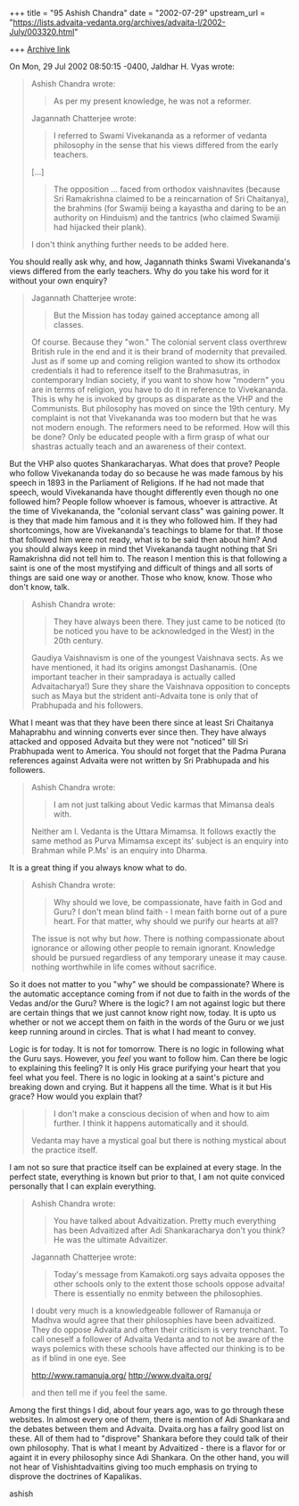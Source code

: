 +++
title = "95 Ashish Chandra"
date = "2002-07-29"
upstream_url = "https://lists.advaita-vedanta.org/archives/advaita-l/2002-July/003320.html"

+++
[Archive link](https://lists.advaita-vedanta.org/archives/advaita-l/2002-July/003320.html)

On Mon, 29 Jul 2002 08:50:15 -0400, Jaldhar H. Vyas
<jaldhar at BRAINCELLS.COM> wrote:

>Ashish Chandra wrote:
>
>> As per my present knowledge, he was not a reformer.
>
>Jagannath Chatterjee wrote:
>
>> I referred to Swami Vivekananda as a reformer of vedanta philosophy in
the
>> sense that his views differed from the early teachers.
>
>[...]
>
>> The opposition ... faced from orthodox
>> vaishnavites (because Sri Ramakrishna claimed to be a reincarnation of
Sri
>> Chaitanya), the brahmins (for Swamiji being a kayastha and daring to be
an
>> authority on Hinduism) and the tantrics (who claimed Swamiji had hijacked
>> their plank).
>
>I don't think anything further needs to be added here.
>

You should really ask why, and how, Jagannath thinks Swami Vivekananda's
views differed from the early teachers. Why do you take his word for it
without your own enquiry?

>Jagannath Chatterjee wrote:
>
>> But the Mission has today gained acceptance among all classes.
>
>Of course.  Because they "won."  The colonial servent class overthrew
>British rule in the end and it is their brand of modernity that prevailed.
>Just as if some up and coming religion wanted to show its orthodox
>credentials it had to reference itself to the Brahmasutras, in
>contemporary Indian society, if you want to show how "modern" you are in
>terms of religion, you have to do it in reference to Vivekananda.  This is
>why he is invoked by groups as disparate as the VHP and the Communists.
>But philosophy has moved on since the 19th century.  My complaint is not
>that Vivekananda was too modern but that he was not modern enough.  The
>reformers need to be reformed.  How will this be done?  Only be educated
>people with a firm grasp of what our shastras actually teach and an
>awareness of their context.
>

But the VHP also quotes Shankaracharyas. What does that prove? People who
follow Vivekananda today do so because he was made famous by his speech in
1893 in the Parliament of Religions. If he had not made that speech, would
Vivekananda have thought differently even though no one followed him?
People follow whoever is famous, whoever is attractive. At the time of
Vivekananda, the "colonial servant class" was gaining power. It is they
that made him famous and it is they who followed him. If they had
shortcomings, how are Vivekananda's teachings to blame for that. If those
that followed him were not ready, what is to be said then about him? And
you should always keep in mind thet Vivekananda taught nothing that Sri
Ramakrishna did not tell him to. The reason I mention this is that
following a saint is one of the most mystifying and difficult of things and
all sorts of things are said one way or another. Those who know, know.
Those who don't know, talk.

>Ashish Chandra wrote:
>
>> They have always been there. They just came to be noticed (to be noticed
>> you have to be acknowledged in the West) in the 20th century.
>
>Gaudiya Vaishnavism is one of the youngest Vaishnava sects.  As we have
>mentioned, it had its origins amongst Dashanamis.  (One important teacher
>in their sampradaya is actually called Advaitacharya!)  Sure they share
>the Vaishnava opposition to concepts such as Maya but the strident
>anti-Advaita tone is only that of Prabhupada and his followers.
>

What I meant was that they have been there since at least Sri Chaitanya
Mahaprabhu and winning converts ever since then. They have always attacked
and opposed Advaita but they were not "noticed" till Sri Prabhupada went to
America. You should not forget that the Padma Purana references against
Advaita were not written by Sri Prabhupada and his followers.

>Ashish Chandra wrote:
>
>> I am not just talking about Vedic karmas that Mimansa deals with.
>
>Neither am I.  Vedanta is the Uttara Mimamsa.  It follows exactly the same
>method as Purva Mimamsa except its' subject is an enquiry into Brahman
>while P.Ms' is an enquiry into Dharma.
>

It is a great thing if you always know what to do.

>Ashish Chandra wrote:
>
>> Why should we love, be compassionate, have faith in God and Guru? I don't
>> mean blind faith - I mean faith borne out of a pure heart. For that
>> matter, why should we purify our hearts at all?
>
>The issue is not why but _how_.  There is nothing compassionate about
>ignorance or allowing other people to remain ignorant.  Knowledge should
>be pursued regardless of any temporary unease it may cause.  nothing
>worthwhile in life comes without sacrifice.
>

So it does not matter to you "why" we should be compassionate? Where is the
automatic acceptance coming from if not due to faith in the words of the
Vedas and/or the Guru? Where is the logic? I am not against logic but there
are certain things that we just cannot know right now, today. It is upto us
whether or not we accept them on faith in the words of the Guru or we just
keep running around in circles. That is what I had meant to convey.

Logic is for today. It is not for tomorrow. There is no logic in following
what the Guru says. However, you *feel* you want to follow him. Can there
be logic to explaining this feeling? It is only His grace purifying your
heart that you feel what you feel. There is no logic in looking at a
saint's picture and breaking down and crying. But it happens all the time.
What is it but His grace? How would you explain that?

>> I don't make a conscious decision of when and how
>> to aim further. I think it happens automatically and it should.
>
>
>Vedanta may have a mystical goal but there is nothing mystical about the
>practice itself.

I am not so sure that practice itself can be explained at every stage. In
the perfect state, everything is known but prior to that, I am not quite
conviced personally that I can explain everything.

>
>
>Ashish Chandra wrote:
>
>> You have talked about Advaitization. Pretty much everything has been
>> Advaitized after Adi Shankaracharya don't you think? He was the ultimate
>> Advaitizer.
>
>Jagannath Chatterjee wrote:
>
>> Today's message from Kamakoti.org says advaita
>> opposes the other schools only to the extent those schools oppose
advaita!
>> There is essentially no enmity between the philosophies.
>
>I doubt very much is a knowledgeable follower of Ramanuja or Madhva would
>agree that their philosophies have been advaitized.  They do oppose
>Advaita and often their criticism is very trenchant.  To call oneself a
>follower of Advaita Vedanta and to not be aware of the ways polemics with
>these schools have affected our thinking is to be as if blind in one eye.
See
>
>http://www.ramanuja.org/
>http://www.dvaita.org/
>
>and then tell me if you feel the same.
>
>

Among the first things I did, about four years ago, was to go through these
websites. In almost every one of them, there is mention of Adi Shankara and
the debates between them and Advaita. Dvaita.org has a failry good list on
these. All of them had to "disprove" Shankara before they could talk of
their own philosophy. That is what I meant by Advaitized - there is a
flavor for or againt it in every philosophy since Adi Shankara. On the
other hand, you will not hear of Vishishtadvaitins giving too much emphasis
on trying to disprove the doctrines of Kapalikas.

ashish

